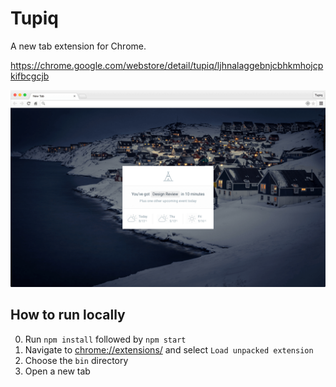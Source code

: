 Tupiq
=====

A new tab extension for Chrome.

https://chrome.google.com/webstore/detail/tupiq/ljhnalaggebnjcbhkmhojcpkifbcgcjb

![Tupiq](https://raw.githubusercontent.com/Toolbench/toolbench.github.io/master/tupiq/screengrab-1.png)

How to run locally
----------

0. Run `npm install` followed by `npm start`
0. Navigate to [chrome://extensions/]() and select `Load unpacked extension`
0. Choose the `bin` directory
0. Open a new tab
